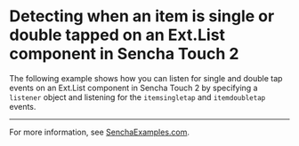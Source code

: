 # Detecting when an item is single or double tapped on an Ext.List component in Sencha Touch 2 #

The following example shows how you can listen for single and double tap events on an Ext.List component in Sencha Touch 2 by specifying a `listener` object and listening for the `itemsingletap` and `itemdoubletap` events.

---

For more information, see [SenchaExamples.com](http://senchaexamples.com/2012/03/02/detecting-when-an-item-is-single-or-double-tapped-on-an-ext-list-component-in-sencha-touch-2/).
